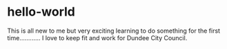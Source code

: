 # hello-world
This is all new to me but very exciting learning to do something for the first time............
I love to keep fit and work for Dundee City Council. 
